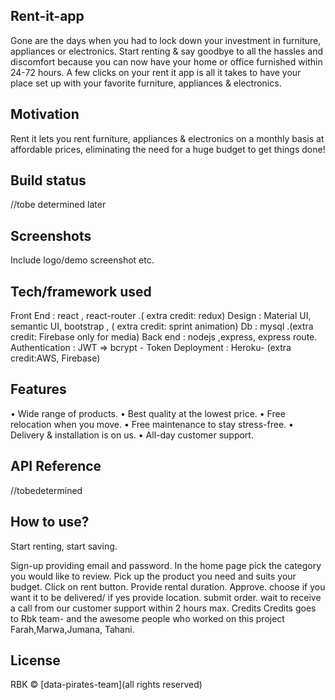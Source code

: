 ## Rent-it-app
Gone are the days when you had to lock down your investment in furniture, appliances or electronics. Start renting & say goodbye to all the hassles and discomfort because you can now have your home or office furnished within 24-72 hours. A few clicks on your rent it app is all it takes to have your place set up with your favorite furniture, appliances & electronics.

## Motivation
Rent it lets you rent furniture, appliances & electronics on a monthly basis at affordable prices, eliminating the need for a huge budget to get things done!

## Build status
//tobe determined later

## Screenshots
Include logo/demo screenshot etc.

## Tech/framework used
Front End : react , react-router .( extra credit: redux) Design : Material UI, semantic UI, bootstrap , ( extra credit: sprint animation) Db : mysql .(extra credit: Firebase only for media) Back end : nodejs ,express, express route. Authentication : JWT => bcrypt - Token Deployment : Heroku- (extra credit:AWS, Firebase)

## Features
• Wide range of products. • Best quality at the lowest price. • Free relocation when you move. • Free maintenance to stay stress-free. • Delivery & installation is on us. • All-day customer support.

## API Reference
//tobedetermined

## How to use?
Start renting, start saving.

Sign-up providing email and password.
In the home page pick the category you would like to review.
Pick up the product you need and suits your budget.
Click on rent button.
Provide rental duration.
Approve.
choose if you want it to be delivered/ if yes provide location.
submit order.
wait to receive a call from our customer support within 2 hours max.
Credits
Credits goes to Rbk team- and the awesome people who worked on this project Farah,Marwa,Jumana, Tahani.

## License
RBK © [data-pirates-team](all rights reserved)